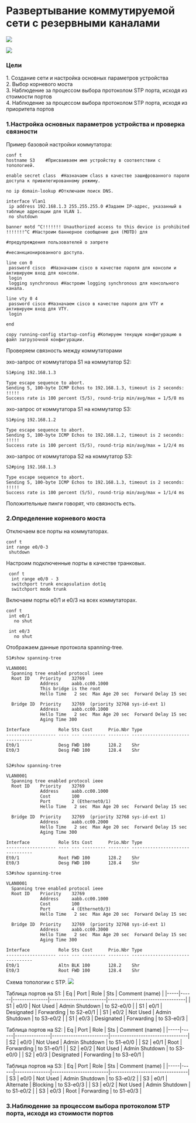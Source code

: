 
<h1>Развертывание коммутируемой сети с резервными каналами</h1>

![](https://github.com/rayakhin/OTUS_Neteng/blob/master/Homework/HW_2/Topo_STP.PNG)

![](https://github.com/rayakhin/OTUS_Neteng/blob/master/Homework/HW_2/IP_Table.PNG)

<h3>Цели</h3>
 1. Создание сети и настройка основных параметров устройства</br>  
 2. Выбор корневого моста</br>  
 3. Наблюдение за процессом выбора протоколом STP порта, исходя из стоимости портов</br>
 4. Наблюдение за процессом выбора протоколом STP порта, исходя из приоритета портов</br>
 
<h3>1.Настройка основных параметров устройства и проверка связности</h3>

Пример  базовой настройки коммутатора: 

```
conf t
hostname S3    #Присваиваем имя устройству в соответствии с топологией.    

enable secret class  #Назначаем class в качестве зашифрованного пароля доступа к привилегированному режиму.

no ip domain-lookup #Отключаем поиск DNS.
         
interface Vlan1   
 ip address 192.168.1.3 255.255.255.0 #Задаем IP-адрес, указанный в таблице адресации для VLAN 1.
 no shutdown

banner motd ^C!!!!!!! Unauthorized access to this device is prohibited !!!!!!!^C #Настроим баннерное сообщение дня (MOTD) для
                                                                                 #предупреждения пользователей о запрете
                                                                                 #несанкционированного доступа.

line con 0            
 password cisco  #Назначаем cisco в качестве пароля для консоли и активируем вход для консоли.
 login
 logging synchronous #Настроим logging synchronous для консольного канала.

line vty 0 4  
 password cisco #Назначаем cisco в качестве пароля для VTY и активируем вход для VTY.
 login

end

copy running-config startup-config #Копируем текущую конфигурацию в файл загрузочной конфигурации.

```

Проверяем связность между коммутаторами

эхо-запрос от коммутатора S1 на коммутатор S2:
```
S1#ping 192.168.1.3                   

Type escape sequence to abort.
Sending 5, 100-byte ICMP Echos to 192.168.1.3, timeout is 2 seconds:
!!!!!
Success rate is 100 percent (5/5), round-trip min/avg/max = 1/5/8 ms
```

эхо-запрос от коммутатора S1 на коммутатор S3:

```
S1#ping 192.168.1.2

Type escape sequence to abort.
Sending 5, 100-byte ICMP Echos to 192.168.1.2, timeout is 2 seconds:
!!!!!
Success rate is 100 percent (5/5), round-trip min/avg/max = 1/2/4 ms
```

эхо-запрос от коммутатора S2 на коммутатор S3:

```
S2#ping 192.168.1.3                   

Type escape sequence to abort.
Sending 5, 100-byte ICMP Echos to 192.168.1.3, timeout is 2 seconds:
!!!!!
Success rate is 100 percent (5/5), round-trip min/avg/max = 1/1/4 ms
```
Положительные пинги говорят, что связность есть. 

<h3>2.Определение корневого моста</h3>

Отключаем все порты на коммутаторах.
```
conf t
int range e0/0-3
 shutdown
``` 
Настроим подключенные порты в качестве транковых.
```
 conf t
  int range e0/0 - 3
  switchport trunk encapsulation dot1q
  switchport mode trunk
```
 

Включаем порты е0/1 и е0/3 на всех коммутаторах. 

```
conf t
 int e0/1
   no shut
 
 int e0/3
   no shut
```

Отображаем данные протокола spanning-tree.

```
S1#show spanning-tree 

VLAN0001
  Spanning tree enabled protocol ieee
  Root ID    Priority    32769
             Address     aabb.cc00.1000
             This bridge is the root
             Hello Time   2 sec  Max Age 20 sec  Forward Delay 15 sec

  Bridge ID  Priority    32769  (priority 32768 sys-id-ext 1)
             Address     aabb.cc00.1000
             Hello Time   2 sec  Max Age 20 sec  Forward Delay 15 sec
             Aging Time 300

Interface           Role Sts Cost      Prio.Nbr Type
------------------- ---- --- --------- -------- --------------------------------
Et0/1               Desg FWD 100       128.2    Shr 
Et0/3               Desg FWD 100       128.4    Shr 


S2#show spanning-tree 

VLAN0001
  Spanning tree enabled protocol ieee
  Root ID    Priority    32769
             Address     aabb.cc00.1000
             Cost        100
             Port        2 (Ethernet0/1)
             Hello Time   2 sec  Max Age 20 sec  Forward Delay 15 sec

  Bridge ID  Priority    32769  (priority 32768 sys-id-ext 1)
             Address     aabb.cc00.2000
             Hello Time   2 sec  Max Age 20 sec  Forward Delay 15 sec
             Aging Time 300

Interface           Role Sts Cost      Prio.Nbr Type
------------------- ---- --- --------- -------- --------------------------------
Et0/1               Root FWD 100       128.2    Shr 
Et0/3               Desg FWD 100       128.4    Shr 

S3#show spanning-tree 

VLAN0001
  Spanning tree enabled protocol ieee
  Root ID    Priority    32769
             Address     aabb.cc00.1000
             Cost        100
             Port        4 (Ethernet0/3)
             Hello Time   2 sec  Max Age 20 sec  Forward Delay 15 sec

  Bridge ID  Priority    32769  (priority 32768 sys-id-ext 1)
             Address     aabb.cc00.3000
             Hello Time   2 sec  Max Age 20 sec  Forward Delay 15 sec
             Aging Time 300

Interface           Role Sts Cost      Prio.Nbr Type
------------------- ---- --- --------- -------- --------------------------------
Et0/1               Altn BLK 100       128.2    Shr 
Et0/3               Root FWD 100       128.4    Shr 
```
Схема топологии с STP. 
![](https://github.com/rayakhin/OTUS_Neteng/blob/master/Homework/HW_2/Topo_STP2.PNG)

Таблица портов на S1:
| Eq  | Port | Role          | Sts                    | Comment (name)                  |
|-----|------|---------------|------------------------|---------------------------------|
| S1  | e0/0 | Not Used      | Admin Shutdown         | to S2-e0/0                      |
| S1  | e0/1 | Designated    | Forwarding             | to S2-e0/1                      |
| S1  | e0/2 | Not Used      | Admin Shutdown         | to S3-e0/2                      |
| S1  | e0/3 | Designated    | Forwarding             | to S3-e0/3                      |


Таблица портов на S2:
| Eq  | Port | Role          | Sts                    | Comment (name)                  |
|-----|------|---------------|------------------------|---------------------------------|
| S2  | e0/0 | Not Used      | Admin Shutdown         | to S1-e0/0                      |
| S2  | e0/1 | Root          | Forwarding             | to S1-e0/1                      |
| S2  | e0/2 | Not Used      | Admin Shutdown         | to S3-e0/0                      |
| S2  | e0/3 | Designated    | Forwarding             | to S3-e0/1                      |


Таблица портов на S3:
| Eq  | Port | Role          | Sts                    | Comment (name)                  |
|-----|------|---------------|------------------------|---------------------------------|
| S3  | e0/0 | Not Used      | Admin Shutdown         | to S3-e0/2                      |
| S3  | e0/1 | Alternate     | Blocking               | to S3-e0/3                      |
| S3  | e0/2 | Not Used      | Admin Shutdown         | to S1-e0/2                      |
| S3  | e0/3 | Root          | Forwarding             | to S1-e0/3                      |



<h3>3.Наблюдение за процессом выбора протоколом STP порта,
исходя из стоимости портов</h3>

